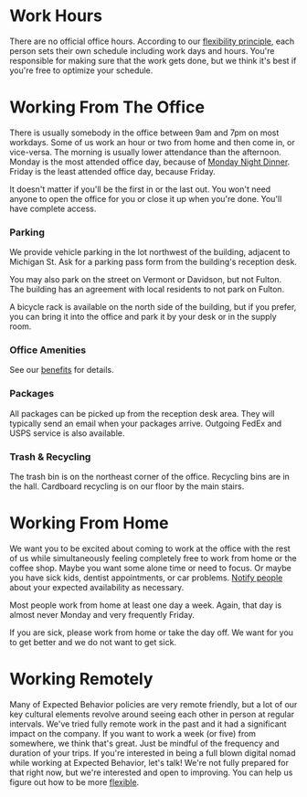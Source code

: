 # Work Hours
There are no official office hours. According to our [flexibility principle](flexibility.md), each person sets their own schedule including work days and hours. You're responsible for making sure that the work gets done, but we think it's best if you're free to optimize your schedule.

# Working From The Office
There is usually somebody in the office between 9am and 7pm on most workdays. Some of us work an hour or two from home and then come in, or vice-versa. The morning is usually lower attendance than the afternoon. Monday is the most attended office day, because of [Monday Night Dinner](benefits.md). Friday is the least attended office day, because Friday. 

It doesn't matter if you'll be the first in or the last out. You won't need anyone to open the office for you or close it up when you're done. You'll have complete access. 

### Parking
We provide vehicle parking in the lot northwest of the building, adjacent to Michigan St. Ask for a parking pass form from the building's reception desk.

You may also park on the street on Vermont or Davidson, but not Fulton. The building has an agreement with local residents to not park on Fulton.

A bicycle rack is available on the north side of the building, but if you prefer, you can bring it into the office and park it by your desk or in the supply room.

### Office Amenities
See our [benefits](benefits.md) for details.

### Packages
All packages can be picked up from the reception desk area. They will typically send an email when your packages arrive. Outgoing FedEx and USPS service is also available.

### Trash & Recycling
The trash bin is on the northeast corner of the office. Recycling bins are in the hall. Cardboard recycling is on our floor by the main stairs.

# Working From Home
We want you to be excited about coming to work at the office with the rest of us while simultaneously feeling completely free to work from home or the coffee shop. Maybe you want some alone time or need to focus. Or maybe you have sick kids, dentist appointments, or car problems. [Notify people](communication.md) about your expected availability as necessary.

Most people work from home at least one day a week. Again, that day is almost never Monday and very frequently Friday.

If you are sick, please work from home or take the day off. We want for you to get better and we do not want to get sick.

# Working Remotely
Many of Expected Behavior policies are very remote friendly, but a lot of our key cultural elements revolve around seeing each other in person at regular intervals. We've tried fully remote work in the past and it had a significant impact on the company. If you want to work a week (or five) from somewhere, we think that's great. Just be mindful of the frequency and duration of your trips. If you're interested in being a full blown digital nomad while working at Expected Behavior, let's talk! We're not fully prepared for that right now, but we're interested and open to improving. You can help us figure out how to be more [flexible](flexibility.md).
